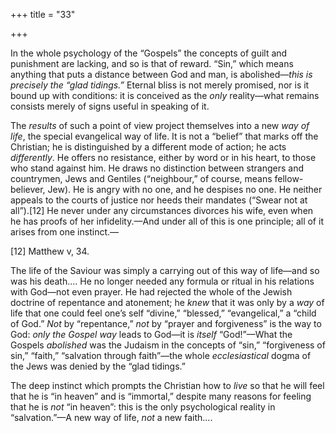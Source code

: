 +++
title = "33"

+++

In the whole psychology of the “Gospels” the concepts of guilt and punishment are lacking, and so is that of reward. “Sin,” which means anything that puts a distance between God and man, is abolished—*this is precisely the “glad tidings.”* Eternal bliss is not merely promised, nor is it bound up with conditions: it is conceived as the *only* reality—what remains consists merely of signs useful in speaking of it.

The *results* of such a point of view project themselves into a new *way of life*, the special evangelical way of life. It is not a “belief” that marks off the Christian; he is distinguished by a different mode of action; he acts *differently*. He offers no resistance, either by word or in his heart, to those who stand against him. He draws no distinction between strangers and countrymen, Jews and Gentiles \(“neighbour,” of course, means fellow-believer, Jew\). He is angry with no one, and he despises no one. He neither appeals to the courts of justice nor heeds their mandates \(“Swear not at all”\).\[12\] He never under any circumstances divorces his wife, even when he has proofs of her infidelity.—And under all of this is one principle; all of it arises from one instinct.—


\[12\] Matthew v, 34.


The life of the Saviour was simply a carrying out of this way of life—and so was his death.... He no longer needed any formula or ritual in his relations with God—not even prayer. He had rejected the whole of the Jewish doctrine of repentance and atonement; he *knew* that it was only by a *way* of life that one could feel one’s self “divine,” “blessed,” “evangelical,” a “child of God.” *Not* by “repentance,” *not* by “prayer and forgiveness” is the way to God: *only the Gospel way* leads to God—it is *itself* “God\!”—What the Gospels *abolished* was the Judaism in the concepts of “sin,” “forgiveness of sin,” “faith,” “salvation through faith”—the whole *ecclesiastical* dogma of the Jews was denied by the “glad tidings.”

The deep instinct which prompts the Christian how to *live* so that he will feel that he is “in heaven” and is “immortal,” despite many reasons for feeling that he is *not* “in heaven”: this is the only psychological reality in “salvation.”—A new way of life, *not* a new faith....
